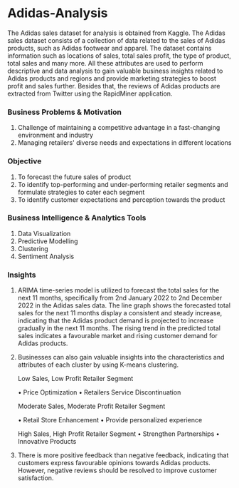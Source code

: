 # Adidas-Analysis

The Adidas sales dataset for analysis is obtained from Kaggle. The Adidas sales dataset consists of a collection of data related to the sales of Adidas products, such as Adidas footwear and apparel. The dataset contains information such as locations of sales, total sales profit, the type of product, total sales and many more. All these attributes are used to perform descriptive and data analysis to gain valuable business insights related to Adidas products and regions and provide marketing strategies to boost profit and sales further. Besides that, the reviews of Adidas products are extracted from Twitter using the RapidMiner application.

### Business Problems & Motivation
1. Challenge of maintaining a competitive advantage in a fast-changing environment and industry
2. Managing retailers' diverse needs and expectations in different locations

### Objective
1. To forecast the future sales of product
2. To identify top-performing and under-performing retailer segments and formulate strategies to cater each segment
3. To identify customer expectations and perception towards the product

### Business Intelligence & Analytics Tools
1. Data Visualization
2. Predictive Modelling
3. Clustering
4. Sentiment Analysis
   
### Insights
1. ARIMA time-series model is utilized to forecast the total sales for the next 11 months, specifically from 2nd January 2022 to 2nd December 2022 in the Adidas sales data. The line graph shows the forecasted total sales for the next 11 months display a consistent and steady increase, indicating that the Adidas product demand is projected to increase gradually in the next 11 months. The rising trend in the predicted total sales indicates a favourable market and rising customer demand for Adidas products.
   
2. Businesses can also gain valuable insights into the characteristics and attributes of each cluster by using K-means clustering.
   
     Low Sales, Low Profit Retailer Segment
   
      •	Price Optimization
      •	Retailers Service Discontinuation
   
     Moderate Sales, Moderate Profit Retailer Segment
   
      •	Retail Store Enhancement
      •	Provide personalized experience
   
    High Sales, High Profit Retailer Segment
      •	Strengthen Partnerships
      •	Innovative Products

4. There is more positive feedback than negative feedback, indicating that customers express favourable opinions towards Adidas products. However, negative reviews should be resolved to improve customer satisfaction.
